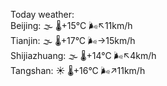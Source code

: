 Today weather:  
Beijing: 🌫  🌡️+15°C 🌬️↖11km/h  
Tianjin: 🌫  🌡️+17°C 🌬️→15km/h  
Shijiazhuang: 🌫  🌡️+14°C 🌬️↖4km/h  
Tangshan: ☀️   🌡️+16°C 🌬️↗11km/h  
